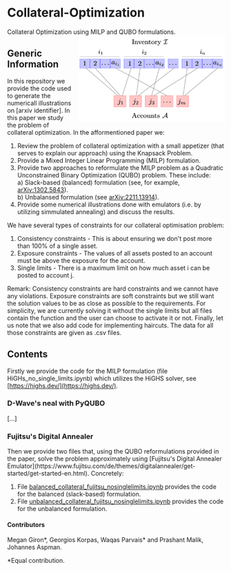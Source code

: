 # Collateral-Optimization
Collateral Optimization using MILP and QUBO formulations. 
<img src="bipartite.png" alt="" width="340" height="200" align="right" style="margin-left: 10px; margin-bottom: 10px;">

<h2>Generic Information</h2>

In this repository we provide the code used to generate the numericall illustrations on [arxiv identifier]. In this paper we study the problem of collateral optimization. In the afformentioned paper we:
1. Review the problem of collateral optimization with a small appetizer (that serves to explain our approach) using the Knapsack Problem.
2. Provide a Mixed Integer Linear Programming (MILP) formulation. 
3. Provide two approaches to reformulate the MILP problem as a Quadratic Unconstrained Binary Optimization (QUBO) problem. These include:   
  a) Slack-based (balanced) formulation (see, for example, [arXiv:1302.5843](https://arxiv.org/abs/1302.5843)).  
  b) Unbalansed formulation (see [arXiv:2211.13914](https://arxiv.org/abs/1302.5843)).
4. Provide some numerical illustrations done with emulators (i.e. by utilizing simmulated annealing) and discuss the results.

We have several types of constraints for our collateral optimisation problem: 
1. Consistency constraints - This is about ensuring we don't post more than 100% of a single asset. 
2. Exposure constraints - The values of all assets posted to an account must be above the exposure for the account. 
3. Single limits - There is a maximum limit on how much asset i can be posted to account j. 

Remark: Consistency constraints are hard constraints and we cannot have any violations. Exposure constraints are soft constraints but we still want the solution values to be as close as possible to the requirements. For simplicity, we are currently solving it without the single limits but all files contain the function and the user can choose to activate it or not. Finally, let us note that we also add code for implementing haircuts. The data for all those constraints are given as .csv files.


<h2>Contents</h2>

Firstly we provide the code for the MILP formulation (file HiGHs_no_single_limits.ipynb) which utilizes the HiGHS solver, see [https://highs.dev/](https://highs.dev/).

<h3>D-Wave's neal with PyQUBO</h3>
[...]

<h3>Fujitsu's Digital Annealer</h3>
Then we provide two files that, using the QUBO reformulations provided in the paper, solve the problem approximately using [Fujitsu's Digital Annealer Emulator](https://www.fujitsu.com/de/themes/digitalannealer/get-started/get-started-en.html). Concretely: 

1. File [balanced_collateral_fujitsu_nosinglelimits.ipynb](./balanced_collateral_fujitsu_nosinglelimits.ipynb) provides the code for the balanced (slack-based) formulation.  
2. File [unbalanced_collateral_fujitsu_nosinglelimits.ipynb](./unbalanced_collateral_fujitsu_nosinglelimits.ipynb) provides the code for the unbalanced formulation.  


<h4>Contributors</h4>
Megan Giron*, Georgios Korpas, Waqas Parvais* and Prashant Malik, Johannes Aspman.

*Equal contribution.
